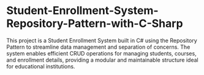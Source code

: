 # Student-Enrollment-System-Repository-Pattern-with-C-Sharp
This project is a Student Enrollment System built in C# using the Repository Pattern to streamline data management and separation of concerns. The system enables efficient CRUD operations for managing students, courses, and enrollment details, providing a modular and maintainable structure ideal for educational institutions.
